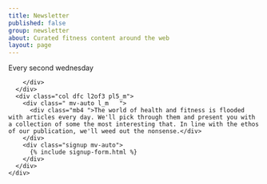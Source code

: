 ```yaml
---
title: Newsletter
published: false
group: newsletter
about: Curated fitness content around the web
layout: page
---
```


<section class=" is-newsletter-page">
  <div class="pa3  pa4_m container row">
    <div class="row">
      <div class="col l1of3 ">
        <div class="dfc mb4">
          <div class=" xl_m l text_large ">
            <span class=" ">Every second wednesday</span>
          </div>

        </div>
      </div>
      <div class="col dfc l2of3 pl5_m">
        <div class=" mv-auto l_m   ">
          <div class="mb4 ">The world of health and fitness is flooded with articles every day. We'll pick through them and present you with a collection of some the most interesting that. In line with the ethos of our publication, we'll weed out the nonsense.</div>
        </div>
        <div class="signup mv-auto">
          {% include signup-form.html %}
        </div>
      </div>
    </div>

  </div>
</section>
